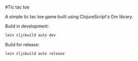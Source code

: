 #Tic tac toe

A simple tic tac toe game built using ClojureScript's Om library.

Build in development:
```bash
lein cljsbuild auto dev
```

Build for release:
```bash
lein cljsbuild auto release
```